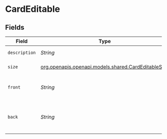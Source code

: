 # CardEditable


## Fields

| Field                                                                                          | Type                                                                                           | Required                                                                                       | Description                                                                                    |
| ---------------------------------------------------------------------------------------------- | ---------------------------------------------------------------------------------------------- | ---------------------------------------------------------------------------------------------- | ---------------------------------------------------------------------------------------------- |
| `description`                                                                                  | *String*                                                                                       | :heavy_minus_sign:                                                                             | Description of the card.                                                                       |
| `size`                                                                                         | [org.openapis.openapi.models.shared.CardEditableSize](../../models/shared/CardEditableSize.md) | :heavy_minus_sign:                                                                             | The size of the card                                                                           |
| `front`                                                                                        | *String*                                                                                       | :heavy_check_mark:                                                                             | A PDF template for the front of the card                                                       |
| `back`                                                                                         | *String*                                                                                       | :heavy_minus_sign:                                                                             | A PDF template for the back of the card                                                        |